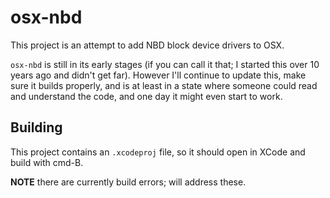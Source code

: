 # osx-nbd

This project is an attempt to add NBD block device drivers to OSX.

`osx-nbd` is still in its early stages (if you can call it that; I started this over 10 years ago and didn't get far).
However I'll continue to update this, make sure it builds properly, and is at least in a state where someone
could read and understand the code, and one day it might even start to work.

## Building

This project contains an `.xcodeproj` file, so it should open in XCode and build with cmd-B.

**NOTE** there are currently build errors; will address these.


